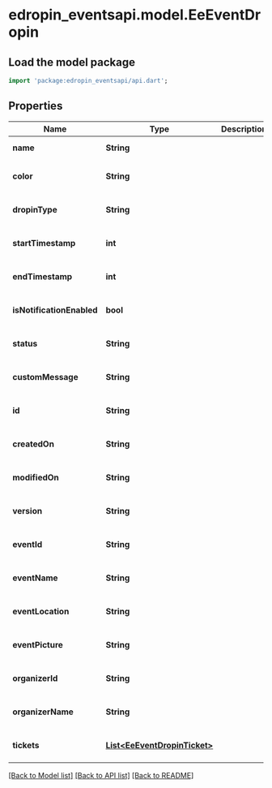 # edropin_eventsapi.model.EeEventDropin

## Load the model package
```dart
import 'package:edropin_eventsapi/api.dart';
```

## Properties
Name | Type | Description | Notes
------------ | ------------- | ------------- | -------------
**name** | **String** |  | [default to null]
**color** | **String** |  | [optional] [default to null]
**dropinType** | **String** |  | [optional] [default to null]
**startTimestamp** | **int** |  | [optional] [default to null]
**endTimestamp** | **int** |  | [optional] [default to null]
**isNotificationEnabled** | **bool** |  | [optional] [default to true]
**status** | **String** |  | [default to &quot;Auto&quot;]
**customMessage** | **String** |  | [optional] [default to null]
**id** | **String** |  | [optional] [default to null]
**createdOn** | **String** |  | [optional] [default to null]
**modifiedOn** | **String** |  | [optional] [default to null]
**version** | **String** |  | [optional] [default to null]
**eventId** | **String** |  | [optional] [default to null]
**eventName** | **String** |  | [optional] [default to null]
**eventLocation** | **String** |  | [optional] [default to null]
**eventPicture** | **String** |  | [optional] [default to null]
**organizerId** | **String** |  | [optional] [default to null]
**organizerName** | **String** |  | [optional] [default to null]
**tickets** | [**List&lt;EeEventDropinTicket&gt;**](EeEventDropinTicket.md) |  | [optional] [default to []]

[[Back to Model list]](../README.md#documentation-for-models) [[Back to API list]](../README.md#documentation-for-api-endpoints) [[Back to README]](../README.md)


